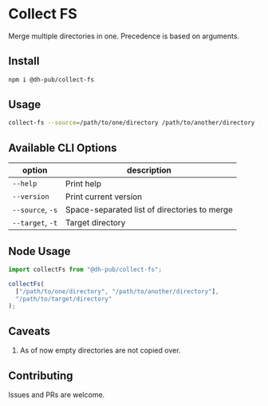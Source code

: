 # Collect FS

Merge multiple directories in one. Precedence is based on arguments.

## Install

```bash
npm i @dh-pub/collect-fs
```

## Usage

```bash
collect-fs --source=/path/to/one/directory /path/to/another/directory --target=/path/to/target/directory
```

## Available CLI Options

| option           | description                                  |
| ---------------- | -------------------------------------------- |
| `--help`         | Print help                                   |
| `--version`      | Print current version                        |
| `--source`, `-s` | Space-separated list of directories to merge |
| `--target`, `-t` | Target directory                             |

## Node Usage

```js
import collectFs from "@dh-pub/collect-fs";

collectFs(
  ["/path/to/one/directory", "/path/to/another/directory"],
  "/path/to/target/directory"
);
```

## Caveats

1. As of now empty directories are not copied over.

## Contributing

Issues and PRs are welcome.
